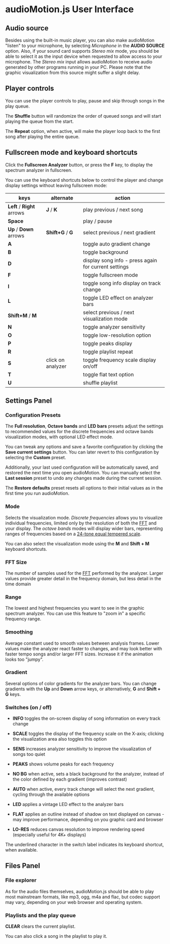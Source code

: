 audioMotion.js User Interface
=============================

## Audio source

Besides using the built-in music player, you can also make audioMotion "listen" to your microphone, by selecting *Microphone* in the **AUDIO SOURCE** option.
Also, if your sound card supports *Stereo mix* mode, you should be able to select it as the input device when requested to allow access to your microphone.
The *Stereo mix* input allows audioMotion to receive audio generated by other programs running in your PC. Please note that the graphic visualization from this source might suffer a slight delay.

## Player controls

You can use the player controls to play, pause and skip through songs in the play queue.

The **Shuffle** button will randomize the order of queued songs and will start playing the queue from the start.

The **Repeat** option, when active, will make the player loop back to the first song after playing the entire queue.


## Fullscreen mode and keyboard shortcuts

Click the **Fullscreen Analyzer** button, or press the **F** key, to display the spectrum analyzer in fullscreen.

You can use the keyboard shortcuts below to control the player and change display settings without leaving fullscreen mode:

| keys | alternate | action |
|------|-----------|--------|
**Left** / **Right** arrows | **J** / **K** | play previous / next song
**Space** | | play / pause
**Up** / **Down** arrows | **Shift+G** / **G** | select previous / next gradient
**A** | | toggle auto gradient change
**B** | | toggle background
**D** | | display song info - press again for current settings
**F** | | toggle fullscreen mode
**I** | | toggle song info display on track change
**L** | | toggle LED effect on analyzer bars
**Shift+M** / **M** | | select previous / next visualization mode
**N** | | toggle analyzer sensitivity
**O** | | toggle low-resolution option
**P** | | toggle peaks display
**R** | | toggle playlist repeat
**S** | click on analyzer | toggle frequency scale display on/off
**T** | | toggle flat text option
**U** | | shuffle playlist


## Settings Panel

### Configuration Presets

The **Full resolution**, **Octave bands** and **LED bars** presets adjust the settings to recommended values for the discrete frequencies and octave bands visualization modes, with optional LED effect mode.

You can tweak any options and save a favorite configuration by clicking the **Save current settings** button. You can later revert to this configuration by selecting the **Custom** preset.

Additionally, your last used configuration will be automatically saved, and restored the next time you open audioMotion.
You can manually select the **Last session** preset to undo any changes made during the current session.

The **Restore defaults** preset resets all options to their initial values as in the first time you run audioMotion.

### Mode

Selects the visualization mode. *Discrete frequencies* allows you to visualize individual frequencies, limited only by the resolution of both the [FFT](https://en.wikipedia.org/wiki/Fast_Fourier_transform) and your display.
The *octave bands* modes will display wider bars, representing ranges of frequencies based on a [24-tone equal tempered scale](https://en.wikipedia.org/wiki/Quarter_tone).

You can also select the visualization mode using the **M** and **Shift + M** keyboard shortcuts.

### FFT Size

The number of samples used for the [FFT](https://en.wikipedia.org/wiki/Fast_Fourier_transform) performed by the analyzer.
Larger values provide greater detail in the frequency domain, but less detail in the time domain

### Range

The lowest and highest frequencies you want to see in the graphic spectrum analyzer. You can use this feature to "zoom in" a specific frequency range.

### Smoothing

Average constant used to smooth values between analysis frames. Lower values make the analyzer react faster to changes, and may look better with faster tempo songs and/or larger FFT sizes.
Increase it if the animation looks too "jumpy".

### Gradient

Several options of color gradients for the analyzer bars. You can change gradients with the **Up** and **Down** arrow keys, or alternatively, **G** and **Shift + G** keys.

### Switches (on / off)

+ **INFO** toggles the on-screen display of song information on every track change
+ **SCALE** toggles the display of the frequency scale on the X-axis; clicking the visualization area also toggles this option
+ **SENS** increases analyzer sensitivity to improve the visualization of songs too quiet
+ **PEAKS** shows volume peaks for each frequency

+ **NO BG** when active, sets a black background for the analyzer, instead of the color defined by each gradient (improves contrast)
+ **AUTO** when active, every track change will select the next gradient, cycling through the available options
+ **LED** applies a vintage LED effect to the analyzer bars

+ **FLAT** applies an outline instead of shadow on text displayed on canvas - may improve performance, depending on you graphic card and browser
+ **LO-RES** reduces canvas resolution to improve rendering speed (especially useful for 4K+ displays)

The underlined character in the switch label indicates its keyboard shortcut, when available.

## Files Panel

### File explorer

As for the audio files themselves, audioMotion.js should be able to play most mainstream formats, like mp3, ogg, m4a and flac, but codec support may vary, depending on your web browser and operating system.

### Playlists and the play queue

**CLEAR** clears the current playlist.

You can also click a song in the playlist to play it.

